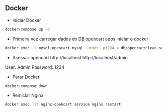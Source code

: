 ## Docker
- Iniciar Docker
```bash
docker-compose up -d
```

- Primeira vez carregar dados do DB opencart apos iniciar o docker
```bash
docker exec -i mysql-opencart mysql -uroot -p1234 < db/opencartclean.sql
```

- Acessar opencart
http://localhost
http://localhost/admin

User: Admin
Password: 1234


- Parar Docker
```bash
docker-compose down
```

- Reiniciar Nginx
```bash
docker exec -it nginx-opencart service nginx restart
```